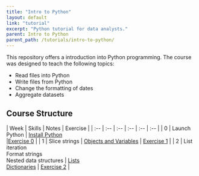 ```yaml
---
title: "Intro to Python"
layout: default
link: "tutorial"
excerpt: "Python tutorial for data analysts."
parent: Intro to Python
parent_path: /tutorials/intro-to-python/
---
```


This repository offers a introduction into Python programming. The course was designed to teach the following topics:

* Read files into Python
* Write files from Python
* Change the formatting of dates
* Aggregate datasets


## Course Structure

| Week | Skills | Notes | Exercise | 
| :-- | :-- | :-- | :-- | :-- | :-- |
| 0 | Launch Python  | [Install Python](notes-installation.html)<br> |[Exercise 0](exercise-0.html) |
| 1 | Slice strings | [Objects and Variables](notes-objects.html) | [Exercise 1](exercise-1.html) |
| 2 | List iteration <br> Format strings <br> Nested data structures | [Lists](notes-lists.html) <br> [Dictionaries](notes-dictionaries.html) | [Exercise 2](exercise-2.html) |
